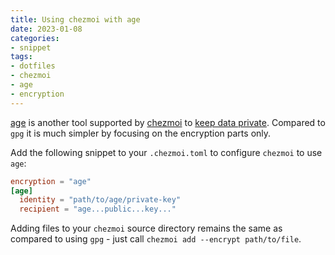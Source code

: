 ```yaml
---
title: Using chezmoi with age
date: 2023-01-08
categories:
- snippet
tags:
- dotfiles
- chezmoi
- age
- encryption
---
```


[age](https://age-encryption.org/) is another tool supported by [chezmoi](https://www.chezmoi.io/) to [keep data private](https://www.chezmoi.io/docs/how-to/#keep-data-private). Compared to `gpg` it is much simpler by focusing on the encryption parts only.

Add the following snippet to your `.chezmoi.toml` to configure `chezmoi` to use `age`:

```toml
encryption = "age"
[age]
  identity = "path/to/age/private-key"
  recipient = "age...public...key..."
```

Adding files to your `chezmoi` source directory remains the same as compared to using `gpg` - just call `chezmoi add --encrypt path/to/file`.
